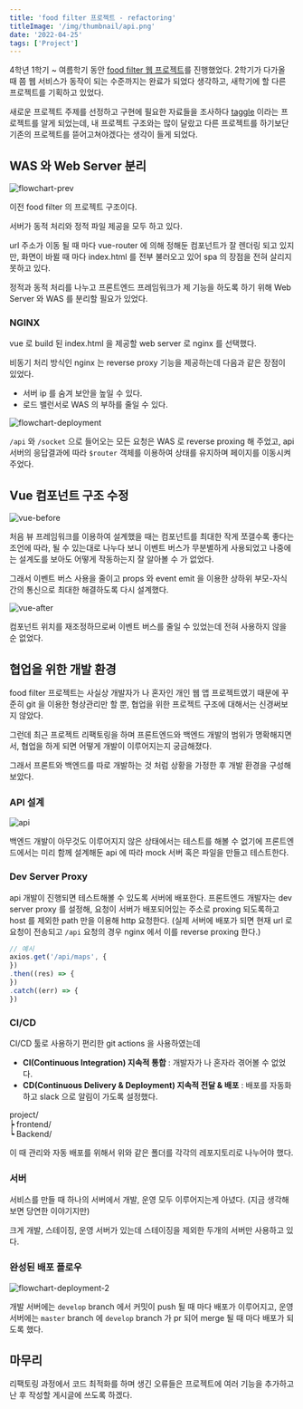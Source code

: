 ```yaml
---
title: 'food filter 프로젝트 - refactoring' 
titleImage: '/img/thumbnail/api.png'
date: '2022-04-25'
tags: ['Project']
---
```


4학년 1학기 ~ 여름학기 동안 [food filter 웹 프로젝트](https://jeong57281.github.io/post/food-filter)를 진행했었다. 2학기가 다가올 때 쯤 웹 서비스가 동작이 되는 수준까지는 완료가 되었다 생각하고, 새학기에 할 다른 프로젝트를 기획하고 있었다.

새로운 프로젝트 주제를 선정하고 구현에 필요한 자료들을 조사하다 [taggle](https://github.com/woowacourse-teams/2020-taggle) 이라는 프로젝트를 알게 되었는데, 내 프로젝트 구조와는 많이 달랐고 다른 프로젝트를 하기보단 기존의 프로젝트를 뜯어고쳐야겠다는 생각이 들게 되었다.

## WAS 와 Web Server 분리

![flowchart-prev](./flowchart-prev.jpg)

이전 food filter 의 프로젝트 구조이다.

서버가 동적 처리와 정적 파일 제공을 모두 하고 있다.

url 주소가 이동 될 때 마다 vue-router 에 의해 정해둔 컴포넌트가 잘 렌더링 되고 있지만, 화면이 바뀔 때 마다 index.html 를 전부 불러오고 있어 spa 의 장점을 전혀 살리지 못하고 있다.

정적과 동적 처리를 나누고 프론트엔드 프레임워크가 제 기능을 하도록 하기 위해 Web Server 와 WAS 를 분리할 필요가 있었다.

### NGINX

vue 로 build 된 index.html 을 제공할 web server 로 nginx 를 선택했다.

비동기 처리 방식인 nginx 는 reverse proxy 기능을 제공하는데 다음과 같은 장점이 있었다.

* 서버 ip 를 숨겨 보안을 높일 수 있다.
* 로드 밸런서로 WAS 의 부하를 줄일 수 있다.

![flowchart-deployment](./flowchart-deployment.png)

`/api` 와 `/socket` 으로 들어오는 모든 요청은 WAS 로 reverse proxing 해 주었고, api 서버의 응답결과에 따라 `$router` 객체를 이용하여 상태를 유지하며 페이지를 이동시켜 주었다.

## Vue 컴포넌트 구조 수정

![vue-before](./vue-before.png)

처음 뷰 프레임워크를 이용하여 설계했을 때는 컴포넌트를 최대한 작게 쪼갤수록 좋다는 조언에 따라, 될 수 있는대로 나누다 보니 이벤트 버스가 무분별하게 사용되었고 나중에는 설계도를 보아도 어떻게 작동하는지 잘 알아볼 수 가 없었다.

그래서 이벤트 버스 사용을 줄이고 props 와 event emit 을 이용한 상하위 부모-자식 간의 통신으로 최대한 해결하도록 다시 설계했다.

![vue-after](./vue-after.png)

컴포넌트 위치를 재조정하므로써 이벤트 버스를 줄일 수 있었는데 전혀 사용하지 않을 순 없었다.

## 협업을 위한 개발 환경 

food filter 프로젝트는 사실상 개발자가 나 혼자인 개인 웹 앱 프로젝트였기 때문에 꾸준히 git 을 이용한 형상관리만 할 뿐, 협업을 위한 프로젝트 구조에 대해서는 신경써보지 않았다.

그런데 최근 프로젝트 리팩토링을 하며 프론트엔드와 백엔드 개발의 범위가 명확해지면서, 협업을 하게 되면 어떻게 개발이 이루어지는지 궁금해졌다.

그래서 프론트와 백엔드를 따로 개발하는 것 처럼 상황을 가정한 후 개발 환경을 구성해보았다.

### API 설계

![api](./api.png)

백엔드 개발이 아무것도 이루어지지 않은 상태에서는 테스트를 해볼 수 없기에 프론트엔드에서는 미리 함께 설계해둔 api 에 따라 mock 서버 혹은 파일을 만들고 테스트한다.

### Dev Server Proxy

api 개발이 진행되면 테스트해볼 수 있도록 서버에 배포한다. 프론트엔드 개발자는 dev server proxy 를 설정해, 요청이 서버가 배포되어있는 주소로 proxing 되도록하고 host 를 제외한 path 만을 이용해 http 요청한다. (실제 서버에 배포가 되면 현재 url 로 요청이 전송되고 `/api` 요청의 경우 nginx 에서 이를 reverse proxing 한다.)

```js:title=.js
// 예시
axios.get('/api/maps', {
})
.then((res) => {
})
.catch((err) => {
})
```

### CI/CD

CI/CD 툴로 사용하기 편리한 git actions 을 사용하였는데

* **CI(Continuous Integration) 지속적 통합** : 개발자가 나 혼자라 겪어볼 수 없었다.
* **CD(Continuous Delivery & Deployment) 지속적 전달 & 배포** : 배포를 자동화하고 slack 으로 알림이 가도록 설정했다.

project/
<br/>┝ frontend/
<br/>┕ Backend/


이 때 관리와 자동 배포를 위해서 위와 같은 폴더를 각각의 레포지토리로 나누어야 했다.

### 서버

서비스를 만들 때 하나의 서버에서 개발, 운영 모두 이루어지는게 아녔다. (지금 생각해보면 당연한 이야기지만)

크게 개발, 스테이징, 운영 서버가 있는데 스테이징을 제외한 두개의 서버만 사용하고 있다. 

### 완성된 배포 플로우

![flowchart-deployment-2](./flowchart-deployment-2.png)

개발 서버에는 `develop` branch 에서 커밋이 push 될 때 마다 배포가 이루어지고, 운영 서버에는 `master` branch 에 `develop` branch 가 pr 되어 merge 될 때 마다 배포가 되도록 했다.

## 마무리

리팩토링 과정에서 코드 최적화를 하며 생긴 오류들은 프로젝트에 여러 기능을 추가하고 난 후 작성할 게시글에 쓰도록 하겠다.